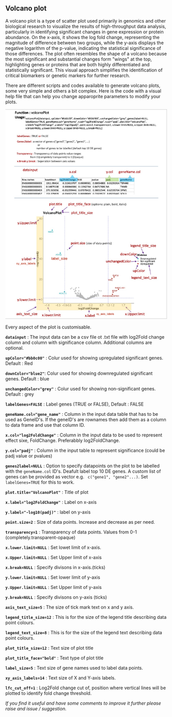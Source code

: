 ## Volcano plot

A volcano plot is a type of scatter plot used primarily in genomics and other biological research to visualize the results of high-throughput data analysis, particularly in identifying significant changes in gene expression or protein abundance. On the x-axis, it shows the log fold change, representing the magnitude of difference between two groups, while the y-axis displays the negative logarithm of the p-value, indicating the statistical significance of those differences. The plot often resembles the shape of a volcano because the most significant and substantial changes form "wings" at the top, highlighting genes or proteins that are both highly differentiated and statistically significant. This visual approach simplifies the identification of critical biomarkers or genetic markers for further research.  

There are different scripts and codes available to generate volcano plots, some very simple and others a bit complex. Here is the code with a visual help file that can help you change apparoprite parameters to modify your plots. 

![Manual](./images/Manual_V1.1.png)

Every aspect of the plot is customisable.

**`datainput`** :     The input data can be a csv file ot .txt file with log2Fold change column and column with significance column.  Additional columns are optional.  

**`upColor="#bb0c00"`** :  Colur used for showing upregulated significant genes. Default : Red

**`downColor="blue2"`**:  Colur used for showing downregulated significant genes. Default : blue

**`unchangedColor="grey"`** :    Colur used for showing non-significant genes. Default : grey

**`labelGenes=FALSE`** :   Label genes (TRUE or FALSE), Default : FALSE

**`geneName.col="gene_name"`** :    Column in the input data table that has to be used as GeneID's.  If the geneID's are rownames then add them as a column to data frame and use that column ID.

**`x.col="log2FoldChange"`** :     Column in the input data to be used to represent effect sixe, FoldChange.  Preferabbly log2FoldChange.

**`y.col="padj"`** :    Column in the input table to represent significance (could be padj value or pvalues)

**`genes2label=NULL`** :   Option to specify datapoints on the plot to be labelled with the `geneName.col` ID's. Deafult label top 10 DE genes.  A custom list of genes can be provided as vector e.g. ` c("gene1", "gene2"...)`. Set `labelGenes=TRUE` for this to work.

**`plot.title="VolcanoPlot"`** :    Title of plot

**`x.label="log2FoldChange"`** :    Label on x-axis

**`y.label="-log10(padj)"`** :    label on y-axis

**`point.size=2`** :    Size of data points.  Increase and decrease as per need.

**`transparency=1`** :     Transparency of data points. Values from 0-1 (completely.transparent-opaque)

**`x.lower.limit=NULL`** :   Set lowet limit of x-axis.

**`x.Upper.limit=NULL`** :  Set Upper limit of x-axis  

**`x.break=NULL`** :    Specify divisons in x-axis.(ticks)

**`y.lower.limit=NULL`** :    Set lower limit of y-axis

**`y.Upper.limit=NULL`** :    Set Upper limit of y-axis

**`y.break=NULL`** :  Specify divisons on y-axis (ticks)    

**`axis_text_size=5`** :    The size of tick mark text on x and y axis.

**`legend_title_size=12`** :  This is for the size of the legend title describing data       point colours.    

**`legend_text_size=8`** :    This is for the size of the legend text describing data point colours.

**`plot_title_size=12`** :  Text size of plot title    

**`plot_title_face="bold"`** :    Text type of plot title

**`label_size=5`** :    Text size of gene names used to label data points.

**`xy_axis_labels=14`** :   Text size of X and Y-axis labels. 

**`lfc_cut_off=1`**  :  Log2Fold change cut of, position where vertical lines will be plotted to identify fold change threshold.


*If you find it useful and have some comments to improve it further please raise and issue / suggestion.*
